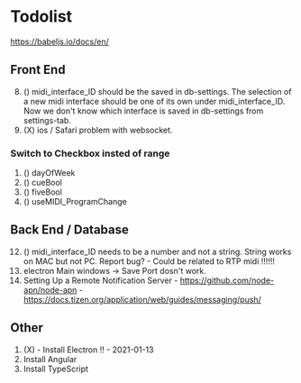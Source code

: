 # Todolist
https://babeljs.io/docs/en/

## Front End
8. () midi_interface_ID should be the saved in db-settings. The selection of a new midi interface should be one of its own under midi_interface_ID. Now we don't know which interface is saved in db-settings from settings-tab.
15. (X) ios / Safari problem with websocket.

### Switch to Checkbox insted of range
1. () dayOfWeek
2. () cueBool
3. () fiveBool
4. () useMIDI_ProgramChange

## Back End / Database
12. () midi_interface_ID needs to be a number and not a string. String works on MAC but not PC. Report bug? - Could be related to RTP midi !!!!!!
13. electron Main windows -> Save Port dosn't work.
14. Setting Up a Remote Notification Server - https://github.com/node-apn/node-apn - https://docs.tizen.org/application/web/guides/messaging/push/

## Other
1. (X) - Install Electron !!    - 2021-01-13
2. Install Angular
3. Install TypeScript

